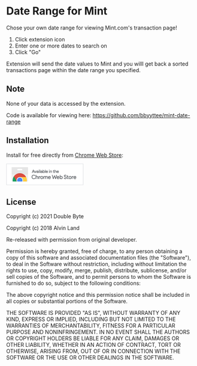 # Date Range for Mint

Chose your own date range for viewing Mint.com's transaction page!

1) Click extension icon
2) Enter one or more dates to search on
3) Click "Go"

Extension will send the date values to Mint and you willl get back a sorted transactions page within the date range you specified.

## Note

None of your data is accessed by the extension.

Code is available for viewing here: https://github.com/bbyyttee/mint-date-range

## Installation

Install for free directly from [Chrome Web Store](https://chrome.google.com/webstore/detail/lbmpegaknhopgklegbiodfdkkdahcjlk):

[<img src="https://raw.githubusercontent.com/bbyyttee/bbyyttee/main/chrome-small-badge-border.png" alt="chrome web store" width="206" height="58">](https://chrome.google.com/webstore/detail/lbmpegaknhopgklegbiodfdkkdahcjlk)

## License

Copyright (c) 2021 Double Byte

Copyright (c) 2018 Alvin Land

Re-released with permission from original developer.

Permission is hereby granted, free of charge, to any person obtaining a copy of this software and associated documentation files (the "Software"), to deal in the Software without restriction, including without limitation the rights to use, copy, modify, merge, publish, distribute, sublicense, and/or sell copies of the Software, and to permit persons to whom the Software is furnished to do so, subject to the following conditions:

The above copyright notice and this permission notice shall be included in all copies or substantial portions of the Software.

THE SOFTWARE IS PROVIDED "AS IS", WITHOUT WARRANTY OF ANY KIND, EXPRESS OR IMPLIED, INCLUDING BUT NOT LIMITED TO THE WARRANTIES OF MERCHANTABILITY, FITNESS FOR A PARTICULAR PURPOSE AND NONINFRINGEMENT. IN NO EVENT SHALL THE AUTHORS OR COPYRIGHT HOLDERS BE LIABLE FOR ANY CLAIM, DAMAGES OR OTHER LIABILITY, WHETHER IN AN ACTION OF CONTRACT, TORT OR OTHERWISE, ARISING FROM, OUT OF OR IN CONNECTION WITH THE SOFTWARE OR THE USE OR OTHER DEALINGS IN THE SOFTWARE.
